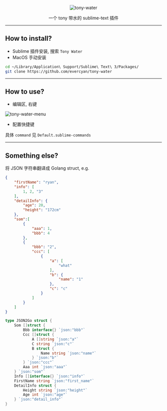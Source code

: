 <div align="center">

![tony-water](https://raw.githubusercontent.com/evercyan/cantor/master/resource/a6/a6658e4ee75fbcc60fe83abc5c31edb8.png)

一个 tony 带水的 sublime-text 插件

</div>

---

## How to install?

- Sublime 插件安装, 搜索 `Tony Water`
- MacOS 手动安装

```sh
cd ~/Library/Application\ Support/Sublime\ Text\ 3/Packages/
git clone https://github.com/evercyan/tony-water
```

---

## How to use?

- 编辑区, 右键

![tony-water-menu](https://raw.githubusercontent.com/evercyan/cantor/master/resource/d6/d68c788449654a1858b1d7fcad4df43b.png)

- 配置快捷键

具体 `command` 见 `Default.sublime-commands`

---

## Something else?

将 JSON 字符串翻译成 Golang struct, e.g.

```json
{
    "firstName": "ryan",
    "info": [
        1, 2, "3"
    ],
    "detailInfo": {
        "age": 20,
        "height": "172cm"
    },
    "som":[
        {
            "aaa": 1,
            "bbb": 4
        },
        {
            "bbb": "2",
            "ccc": [
                {
                    "a": [
                        "what"
                    ],
                    "b": {
                        "name": "1"
                    },
                    "c": "c"
                }
            ]
        }
    ]
}
```

```go
type JSON2Go struct {
    Som []struct {
        Bbb interface{} `json:"bbb"`
        Ccc []struct {
            A []string `json:"a"`
            C string `json:"c"`
            B struct {
                Name string `json:"name"`
            } `json:"b"`
        } `json:"ccc"`
        Aaa int `json:"aaa"`
    } `json:"som"`
    Info []interface{} `json:"info"`
    FirstName string `json:"first_name"`
    DetailInfo struct {
        Height string `json:"height"`
        Age int `json:"age"`
    } `json:"detail_info"`
}
```
